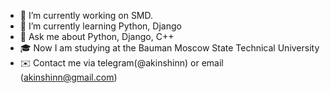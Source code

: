

- 🔭 I’m currently working on SMD.
- 🌱 I’m currently learning Python, Django
- 💬 Ask me about Python, Django, C++
- 🎓 Now I am studying at the Bauman Moscow State Technical University
- ✉️ Contact me via telegram(@akinshinn) or email (akinshinn@gmail.com)

